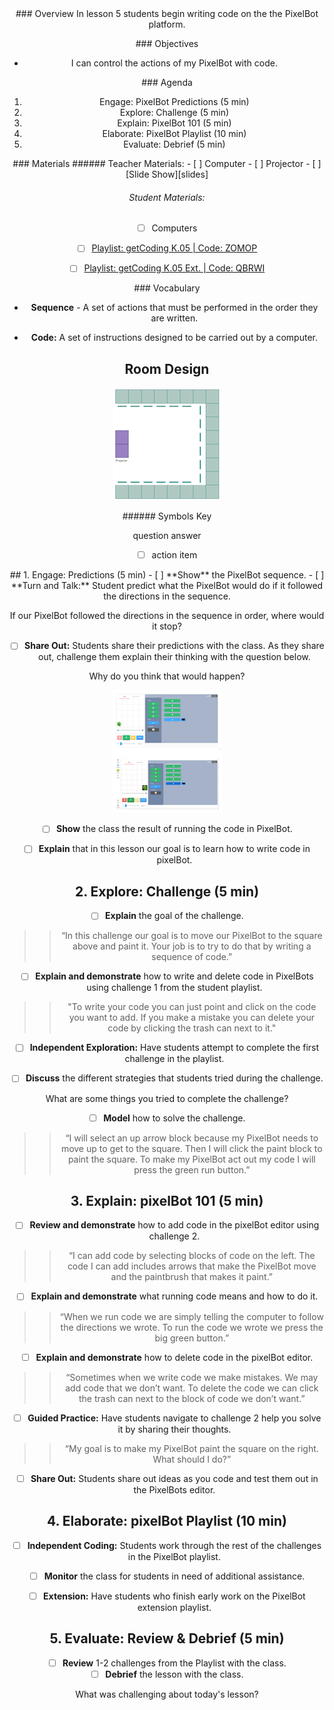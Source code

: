 <header class='header' title='PixelBots' subtitle='Lesson 05'/>

<notable>
<iconp src='/icons/activity.png'>### Overview</iconp>
In lesson 5 students begin writing code on the the PixelBot platform.

<iconp src='/icons/objectives.png'>### Objectives</iconp>

 - I can control the actions of my PixelBot with code.

<iconp src='/icons/agenda.png'>### Agenda</iconp>


1. Engage: PixelBot Predictions (5 min)
1. Explore: Challenge (5 min)
1. Explain: PixelBot 101 (5 min)
1. Elaborate: PixelBot Playlist (10 min)
1. Evaluate: Debrief (5 min)

<note>
<iconp src='/icons/materials.png'>### Materials</iconp>
###### Teacher Materials:
- [ ] Computer
- [ ] Projector
- [ ] [Slide Show][slides]

###### Student Materials:
- [ ] Computers
- [ ] [Playlist: getCoding K.05 | Code: ZOMOP][ind-practice]
- [ ] [Playlist: getCoding K.05 Ext. | Code: QBRWI][extension]


<iconp src='/icons/vocab.png'>### Vocabulary</iconp>

- **Sequence** - A set of actions that must be performed in the order they are written.

- **Code:** A set of instructions designed to be carried out by a computer.

</note>

<pagebreak/>

## Room Design

![room](/images/layout-online.png)

<note borderLeft='2px solid green' mt='2em'>
###### Symbols Key

<iconp ml='1.65em' type='question'>question</iconp>
<iconp ml='1.65em' type='answer'>answer</iconp>
- [ ] action item
</note>

<pagebreak/>
## 1. Engage: Predictions (5 min)
- [ ] **Show** the PixelBot sequence.
- [ ] **Turn and Talk:** Student predict what the PixelBot would do if it followed the directions in the sequence.

<iconp type='question'>If our PixelBot followed the directions in the sequence in order, where would it stop?</iconp>

- [ ] **Share Out:** Students share their predictions with the class. As they share out, challenge them explain their thinking with the question below.

<iconp type='question'>Why do you think that would happen?</iconp>

<note>![challenge](./images/engage-one.png)</note>

- [ ] **Show** the class the result of running the code in PixelBot.

- [ ] **Explain** that in this lesson our goal is to learn how to write code in pixelBot.

## 2. Explore: Challenge (5 min)
- [ ] **Explain** the goal of the challenge.
>> “In this challenge our goal is to move our PixelBot to the square above and paint it. Your job is to try to do that by writing a sequence of code.”

- [ ] **Explain and demonstrate** how to write and delete code in PixelBots using challenge 1 from the student playlist.
>>"To write your code you can just point and click on the code you want to add. If you make a mistake you can delete your code by clicking the trash can next to it."

- [ ] **Independent Exploration:** Have students attempt to complete the first challenge in the playlist.

- [ ] **Discuss** the different strategies that students tried during the challenge.

<iconp type='question'>What are some things you tried to complete the challenge?</iconp>

- [ ] **Model** how to solve the challenge.
>> “I will select an up arrow block because my PixelBot needs to move up to get to the square. Then I will click the paint block to paint the square. To make my PixelBot act out my code I will press the green run button.”

## 3. Explain: pixelBot 101 (5 min)
- [ ] **Review and demonstrate** how to add code in the pixelBot editor using challenge 2.
>> “I can add code by selecting blocks of code on the left. The code I can add includes arrows that make the PixelBot move and the paintbrush that makes it paint.”

- [ ] **Explain and demonstrate** what running code means and how to do it.
>> “When we run code we are simply telling the computer to follow the directions we wrote. To run the code we wrote we press the big green button.”

- [ ] **Explain and demonstrate** how to delete code in the pixelBot editor.
>> “Sometimes when we write code we make mistakes. We may add code that we don’t want. To delete the code we can click the trash can next to the block of code we don’t want.”

- [ ] **Guided Practice:** Have students navigate to challenge 2 help you solve it by sharing their thoughts.
>> “My goal is to make my PixelBot paint the square on the right. What should I do?”

- [ ] **Share Out:** Students share out ideas as you code and test them out in the PixelBots editor.

## 4. Elaborate: pixelBot Playlist (10 min)
- [ ] **Independent Coding:** Students work through the rest of the challenges in the PixelBot playlist.

- [ ] **Monitor** the class for students in need of additional assistance.
- [ ] **Extension:** Have students who finish early work on the PixelBot extension playlist.

## 5. Evaluate: Review & Debrief (5 min)
- [ ] **Review** 1-2 challenges from the Playlist with the class.
- [ ] **Debrief** the lesson with the class.

<iconp type='question'>What was challenging about today's lesson?</iconp>

</notable>

[slides]: https://drive.google.com/open?id=1ean8naFUkfNz0ntGLzHQzfmtFkctSoI8hKEruMHbujQ
[ind-practice]: http://www.pixelbots.io/ZOMOP
[extension]: http://www.pixelbots.io/QBRWI
[assess]: https://artbot-26016.firebaseapp.com/V3ZP3

